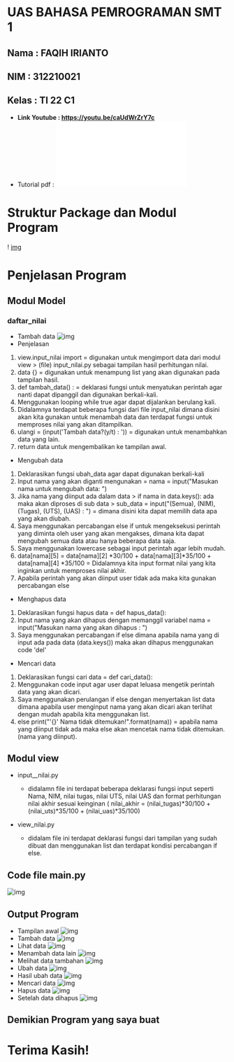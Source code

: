 # UAS BAHASA PEMROGRAMAN SMT 1
## Nama  : FAQIH IRIANTO
## NIM   : 312210021
## Kelas : TI 22 C1
- **Link Youtube  : https://youtu.be/caUdWrZrY7c**
- Tutorial pdf  : ![pdf](screenshot/tutorial.pdf)
# Struktur Package dan Modul Program
! [img](screenshot/modul.PNG)

# Penjelasan Program
## Modul Model
### daftar_nilai
- Tambah data
![img](screenshot/daftar.png)
- Penjelasan
1. view.input_nilai import = digunakan untuk mengimport data dari modul view > (file) input_nilai.py sebagai tampilan hasil perhitungan nilai.
2. data {} = digunakan untuk menampung list yang akan digunakan pada tampilan hasil.
3. def tambah_data() : = deklarasi fungsi untuk menyatukan perintah agar nanti dapat dipanggil dan digunakan berkali-kali.
4. Menggunakan looping while true agar dapat dijalankan berulang kali.
5. Didalamnya terdapat beberapa fungsi dari file input_nilai dimana disini akan kita gunakan untuk menambah data dan terdapat fungsi untuk memproses nilai yang akan ditampilkan.
6. ulangi = (input('Tambah data?(y/t) : ')) = digunakan untuk menambahkan data yang lain.
7. return data untuk mengembalikan ke tampilan awal.
- Mengubah data
1. Deklarasikan fungsi ubah_data agar dapat digunakan berkali-kali
2. Input nama yang akan diganti mengunakan =  nama = input("Masukan nama untuk mengubah data: ")
3. Jika nama yang diinput ada dalam data > if nama in data.keys(): ada maka akan diproses di sub data > sub_data = input("(Semua), (NIM), (Tugas), (UTS), (UAS) : ") = dimana disini kita dapat memilih data apa yang akan diubah.
4. Saya menggunakan percabangan else if untuk mengeksekusi perintah yang diminta oleh user yang akan mengakses, dimana kita dapat mengubah semua data atau hanya beberapa data saja.
5. Saya menggunakan lowercase sebagai input perintah agar lebih mudah.
6. data[nama][5] = data[nama][2] *30/100 + data[nama][3]*35/100 + data[nama][4] *35/100 = Didalamnya kita input format nilai yang kita inginkan untuk memproses nilai akhir.
7. Apabila perintah yang akan diinput user tidak ada maka kita gunakan percabangan else
- Menghapus data
1. Deklarasikan fungsi hapus data = def hapus_data():
2. Input nama yang akan dihapus dengan memanggil variabel nama = input("Masukan nama yang akan dihapus : ")
3. Saya menggunakan percabangan if else dimana apabila nama yang di input ada pada data (data.keys()) maka akan dihapus menggunakan code 'del'
- Mencari data 
1. Deklarasikan fungsi cari data = def cari_data():
2. Menggunakan code input agar user dapat leluasa mengetik perintah data yang akan dicari.
3. Saya menggunakan perulangan if else dengan menyertakan list data dimana apabila user menginput nama yang akan dicari akan terlihat dengan mudah apabila kita menggunakan list.
4. else print("'{}' Nama tidak ditemukan!".format(nama)) = apabila nama yang diinput tidak ada maka else akan mencetak nama tidak ditemukan.(nama yang diinput). 

## Modul view
- input__nilai.py
    * didalamn file ini terdapat beberapa deklarasi fungsi input seperti Nama, NIM, nilai tugas, nilai UTS, nilai UAS dan format perhitungan nilai akhir sesuai keinginan ( nilai_akhir = (nilai_tugas)*30/100 + (nilai_uts)*35/100 + (nilai_uas)*35/100)

- view_nilai.py
    * didalam file ini terdapat deklarasi fungsi dari tampilan yang sudah dibuat dan menggunakan list dan terdapat kondisi percabangan if else.

## Code file main.py
![img](screenshot/main.png)

## Output Program
- Tampilan awal
![img](screenshot/tampilan.PNG)
- Tambah data
![img](screenshot/tambah.PNG)
- Lihat data
![img](screenshot/lihat.PNG)
- Menambah data lain
![img](screenshot/tambah2.PNG)
- Melihat data tambahan
![img](screenshot/lihat2.PNG)
- Ubah data
![img](screenshot/ubah.PNG)
- Hasil ubah data
![img](screenshot/berhasildiubah.PNG)
- Mencari data
![img](screenshot/cari.PNG)
- Hapus data
![img](screenshot/hapus.PNG)
- Setelah data dihapus
![img](screenshot/setelahhapus.PNG)

## Demikian Program yang saya buat
# Terima Kasih!